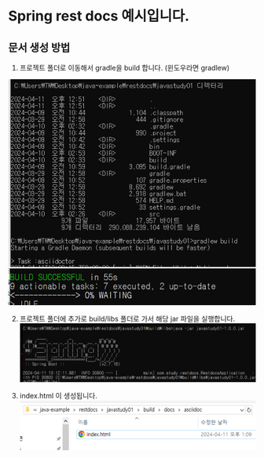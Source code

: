# Spring rest docs 예시입니다.

## 문서 생성 방법

1. 프로젝트 폴더로 이동해서 gradle을 build 합니다. (윈도우라면 gradlew)

![](image.png)
![](image-1.png)

2. 프로젝트 폴더에 추가로 build/libs 폴더로 가서 해당 jar 파일을 실행합니다.  
   ![alt text](image-2.png)

3. index.html 이 생성됩니다.
   ![alt text](image-3.png)
